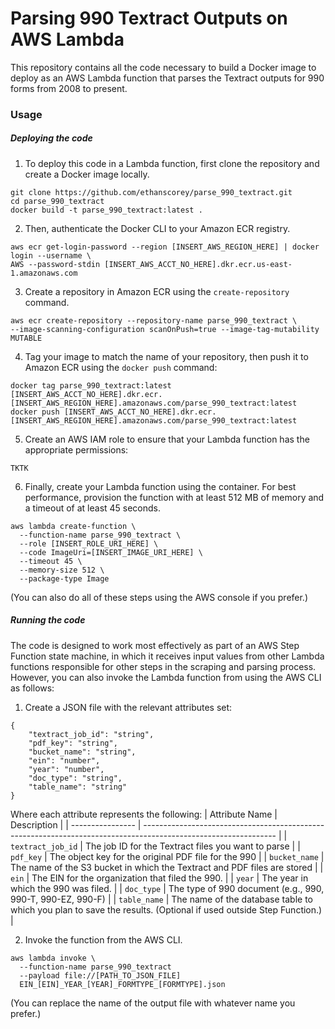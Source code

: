 # Parsing 990 Textract Outputs on AWS Lambda
This repository contains all the code necessary to build a Docker image to deploy as an AWS Lambda function that parses the Textract outputs for 990 forms from 2008 to present.

### Usage

##### Deploying the code
1. To deploy this code in a Lambda function, first clone the repository and create a Docker image locally.
```
git clone https://github.com/ethanscorey/parse_990_textract.git
cd parse_990_textract
docker build -t parse_990_textract:latest .
```

2. Then, authenticate the Docker CLI to your Amazon ECR registry.
```
aws ecr get-login-password --region [INSERT_AWS_REGION_HERE] | docker login --username \
AWS --password-stdin [INSERT_AWS_ACCT_NO_HERE].dkr.ecr.us-east-1.amazonaws.com
```
3. Create a repository in Amazon ECR using the `create-repository` command.
```
aws ecr create-repository --repository-name parse_990_textract \
--image-scanning-configuration scanOnPush=true --image-tag-mutability MUTABLE
```
4. Tag your image to match the name of your repository, then push it to Amazon ECR using the `docker push` command:
```
docker tag parse_990_textract:latest [INSERT_AWS_ACCT_NO_HERE].dkr.ecr.[INSERT_AWS_REGION_HERE].amazonaws.com/parse_990_textract:latest
docker push [INSERT_AWS_ACCT_NO_HERE].dkr.ecr.[INSERT_AWS_REGION_HERE].amazonaws.com/parse_990_textract:latest
```
5. Create an AWS IAM role to ensure that your Lambda function has the appropriate permissions:
```
TKTK
```

6. Finally, create your Lambda function using the container. For best performance, provision the function with at least 512 MB of memory and a timeout of at least 45 seconds.
```
aws lambda create-function \
  --function-name parse_990_textract \
  --role [INSERT_ROLE_URI_HERE] \
  --code ImageUri=[INSERT_IMAGE_URI_HERE] \
  --timeout 45 \
  --memory-size 512 \
  --package-type Image
```

(You can also do all of these steps using the AWS console if you prefer.)

##### Running the code

The code is designed to work most effectively as part of an AWS Step Function state machine, in which it receives input values from other Lambda functions responsible for other steps in the scraping and parsing process. However, you can also invoke the Lambda function from using the AWS CLI as follows:
1. Create a JSON file with the relevant attributes set:
```
{
    "textract_job_id": "string",
    "pdf_key": "string",
    "bucket_name": "string",
    "ein": "number",
    "year": "number",
    "doc_type": "string",
    "table_name": "string"
}
```
Where each attribute represents the following:
| Attribute Name    | Description                                                                                                     |
|  ---------------- | --------------------------------------------------------------------------------------------------------------- |
| `textract_job_id` | The job ID for the Textract files you want to parse                                                             |
| `pdf_key`         | The object key for the original PDF file for the 990                                                            |
| `bucket_name`     | The name of the S3 bucket in which the Textract and PDF files are stored                                        |
| `ein`             | The EIN for the organization that filed the 990.                                                                |
| `year`            | The year in which the 990 was filed.                                                                            |
| `doc_type`        | The type of 990 document (e.g., 990, 990-T, 990-EZ, 990-F)                                                      |
| `table_name`      | The name of the database table to which you plan to save the results. (Optional if used outside Step Function.) |

2. Invoke the function from the AWS CLI.
```
aws lambda invoke \
  --function-name parse_990_textract
  --payload file://[PATH_TO_JSON_FILE]
  EIN_[EIN]_YEAR_[YEAR]_FORMTYPE_[FORMTYPE].json
```
(You can replace the name of the output file with whatever name you prefer.)

